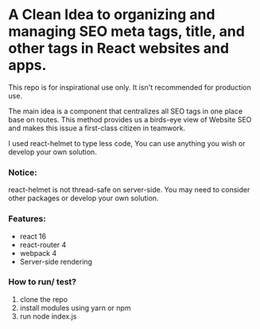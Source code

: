 # A Clean Idea to organizing and managing SEO meta tags, title, and other tags in React websites and apps.

This repo is for inspirational use only. It isn't recommended for production use.

The main idea is a component that centralizes all SEO tags in one place base on routes. This method provides us a birds-eye view of Website SEO and makes this issue a first-class citizen in teamwork.

I used react-helmet to type less code, You can use anything you wish or develop your own solution.

### Notice:
react-helmet is not thread-safe on server-side. You may need to consider other packages or develop your own solution.

### Features:
- react 16
- react-router 4
- webpack 4
- Server-side rendering

### How to run/ test?
1. clone the repo
2. install modules using yarn or npm
3. run node index.js
